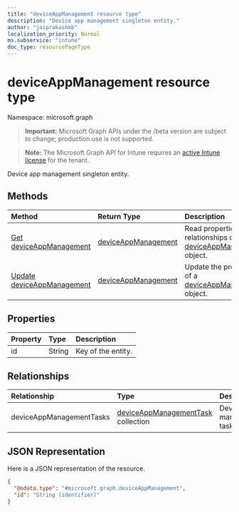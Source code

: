 ```yaml
---
title: "deviceAppManagement resource type"
description: "Device app management singleton entity."
author: "jaiprakashmb"
localization_priority: Normal
ms.subservice: "intune"
doc_type: resourcePageType
---
```


# deviceAppManagement resource type

Namespace: microsoft.graph

> **Important:** Microsoft Graph APIs under the /beta version are subject to change; production use is not supported.

> **Note:** The Microsoft Graph API for Intune requires an [active Intune license](https://go.microsoft.com/fwlink/?linkid=839381) for the tenant.

Device app management singleton entity.

## Methods
|Method|Return Type|Description|
|:---|:---|:---|
|[Get deviceAppManagement](../api/intune-partnerintegration-deviceappmanagement-get.md)|[deviceAppManagement](../resources/intune-shared-deviceappmanagement.md)|Read properties and relationships of the [deviceAppManagement](../resources/intune-shared-deviceappmanagement.md) object.|
|[Update deviceAppManagement](../api/intune-partnerintegration-deviceappmanagement-update.md)|[deviceAppManagement](../resources/intune-shared-deviceappmanagement.md)|Update the properties of a [deviceAppManagement](../resources/intune-shared-deviceappmanagement.md) object.|

## Properties
|Property|Type|Description|
|:---|:---|:---|
|id|String|Key of the entity.|

## Relationships
|Relationship|Type|Description|
|:---|:---|:---|
|deviceAppManagementTasks|[deviceAppManagementTask](../resources/intune-partnerintegration-deviceappmanagementtask.md) collection|Device app management tasks.|

## JSON Representation
Here is a JSON representation of the resource.
<!-- {
  "blockType": "resource",
  "keyProperty": "id",
  "@odata.type": "microsoft.graph.deviceAppManagement"
}
-->
``` json
{
  "@odata.type": "#microsoft.graph.deviceAppManagement",
  "id": "String (identifier)"
}
```